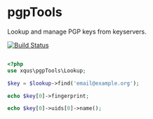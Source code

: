 pgpTools
========

Lookup and manage PGP keys from keyservers.

[![Build Status](https://travis-ci.org/xqus/pgp-tools.svg?branch=master)](https://travis-ci.org/xqus/pgp-tools)

```php

<?php
use xqus\pgpTools\Lookup;

$key = $lookup->find('email@example.org');

echo $key[0]->fingerprint;

echo $key[0]->uids[0]->name();

```
